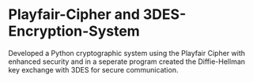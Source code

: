 # Playfair-Cipher and 3DES-Encryption-System
 Developed a Python cryptographic system using the Playfair Cipher with enhanced security and in a seperate program created the Diffie-Hellman key exchange with 3DES for secure communication.
